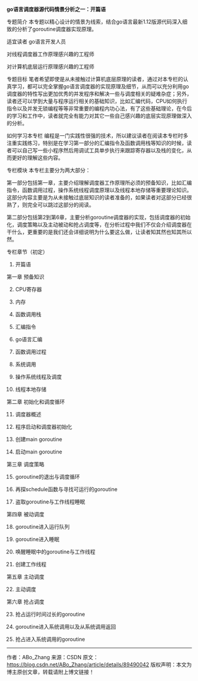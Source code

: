 **go语言调度器源代码情景分析之一：开篇语**

专题简介
本专题以精心设计的情景为线索，结合go语言最新1.12版源代码深入细致的分析了goroutine调度器实现原理。

 

适宜读者
go语言开发人员

对线程调度器工作原理感兴趣的工程师

对计算机底层运行原理感兴趣的工程师

 

专题目标
笔者希望即使是从未接触过计算机底层原理的读者，通过对本专栏的认真学习，都可以完全掌握go语言调度器的实现原理及细节，从而可以充分利用go调度器的特性写出更加优秀的并发程序和解决一些与调度相关的疑难杂症；另外，读者还可以学到大量与程序运行相关的基础知识，比如汇编代码，CPU如何执行指令以及并发无锁编程等等非常重要的编程内功心法，有了这些基础理论，在今后的学习和工作中，读者就完全有能力对其它一些自己感兴趣的底层实现原理做深入的分析。

 

如何学习本专栏
编程是一门实践性很强的技术，所以建议读者在阅读本专栏时多注重实践练习，特别是在学习第一部分的汇编指令及函数调用栈等知识的时候，读者可以自己写一些小程序然后用调试工具单步执行来跟踪寄存器以及栈的变化，从而更好的理解这些内容。

 

专栏模块
本专栏主要分为两大部分：

第一部分包括第一章，主要介绍理解调度器工作原理所必须的预备知识，比如汇编指令，函数调用过程，操作系统线程调度原理以及线程本地存储等重要理论知识。这部分内容主要是为从未接触过底层知识的读者准备的，如果读者对这部分已经很熟了，则完全可以跳过这部分的阅读。

第二部分包括第2到第6章，主要分析goroutine调度器的实现，包括调度器的初始化，调度策略以及主动被动和抢占调度等，在分析过程中我们不仅会介绍调度器在干什么，更重要的是我们还会详细说明为什么要这么做，让读者知其然也知其所以然。

 

专栏章节（初定）
1. 开篇语

第一章 预备知识

2. CPU寄存器

3. 内存

4. 函数调用栈

5. 汇编指令

6. go语言汇编

7. 函数调用过程

8. 系统调用

9. 操作系统线程及调度

10. 线程本地存储

 

第二章 初始化和调度循环

11. 调度器概述

12. 程序启动和调度器初始化

13. 创建main goroutine

14. 启动main goroutine 

 

第三章 调度策略

15. goroutine的退出与调度循环

16. 再探schedule函数与寻找可运行的goroutine

17. 盗取goroutine与工作线程睡眠

 

第四章 被动调度

18. goroutine进入运行队列

19. goroutine进入睡眠

20. 唤醒睡眠中的goroutine与工作线程

21. 创建工作线程

 

第五章 主动调度

22. 主动调度

 

第六章 抢占调度

23. 抢占运行时间过长的goroutine

24. goroutine进入系统调用以及从系统调用返回

25. 抢占进入系统调用的goroutine
---------------------
作者：ABo_Zhang 
来源：CSDN 
原文：https://blog.csdn.net/ABo_Zhang/article/details/89490042 
版权声明：本文为博主原创文章，转载请附上博文链接！